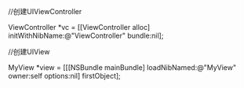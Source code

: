 //创建UIViewController

ViewController \*vc = \[\[ViewController alloc\] initWithNibName:@"ViewController" bundle:nil\];

//创建UIView

MyView \*view = \[\[\[NSBundle mainBundle\] loadNibNamed:@"MyView" owner:self options:nil\] firstObject\];
